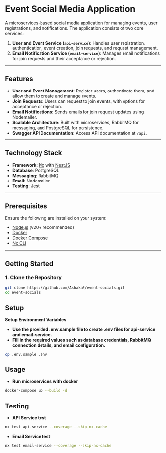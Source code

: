 # Event Social Media Application

A microservices-based social media application for managing events, user registrations, and notifications. The application consists of two core services:

1. **User and Event Service (`api-service`)**: Handles user registration, authentication, event creation, join requests, and request management.
2. **Email Notification Service (`email-service`)**: Manages email notifications for join requests and their acceptance or rejection.

---

## Features

- **User and Event Management**: Register users, authenticate them, and allow them to create and manage events.
- **Join Requests**: Users can request to join events, with options for acceptance or rejection.
- **Email Notifications**: Sends emails for join request updates using Nodemailer.
- **Scalable Architecture**: Built with microservices, RabbitMQ for messaging, and PostgreSQL for persistence.
- **Swagger API Documentation**: Access API documentation at `/api`.

---

## Technology Stack

- **Framework**: [Nx](https://nx.dev) with [NestJS](https://nestjs.com)
- **Database**: PostgreSQL
- **Messaging**: RabbitMQ
- **Email**: Nodemailer
- **Testing**: Jest

---

## Prerequisites

Ensure the following are installed on your system:

- [Node.js](https://nodejs.org/) (v20+ recommended)
- [Docker](https://www.docker.com/)
- [Docker Compose](https://docs.docker.com/compose/)
- [Nx CLI](https://nx.dev/getting-started/intro)

---

## Getting Started

### 1. Clone the Repository

```bash
git clone https://github.com/AshakaE/event-socials.git
cd event-socials
```

## Setup

**Setup Environment Variables**
- **Use the provided .env.sample file to create .env files for api-service and email-service.**
- **Fill in the required values such as database credentials, RabbitMQ connection details, and email configuration.**

```bash
cp .env.sample .env
```

## Usage

- **Run microservices with docker**
```bash
docker-compose up --build -d
```

## Testing
-  **API Service test**
```bash
nx test api-service --coverage --skip-nx-cache
```
-  **Email Service test**
```bash
nx test email-service --coverage --skip-nx-cache
```